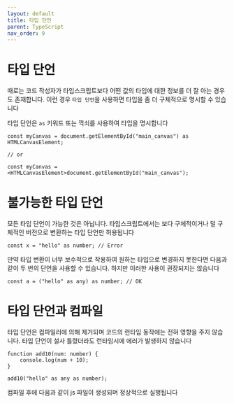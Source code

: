 ```yaml
---
layout: default
title: 타입 단언
parent: TypeScript
nav_order: 9
---
```


# 타입 단언

때로는 코드 작성자가 타입스크립트보다 어떤 값의 타입에 대한 정보를 더 잘 아는 경우도 존재합니다. 이런 경우 `타입 단언`을 사용하면 타입을 좀 더 구체적으로 명시할 수 있습니다

타입 단언은 `as` 키워드 또는 꺽쇠를 사용하여 타입을 명시합니다

```tsx
const myCanvas = document.getElementById("main_canvas") as HTMLCanvasElement;

// or

const myCanvas = <HTMLCanvasElement>document.getElementById("main_canvas");
```

# 불가능한 타입 단언

모든 타입 단언이 가능한 것은 아닙니다. 타입스크립트에서는 보다 구체적이거나 덜 구체적인 버전으로 변환하는 타입 단언만 허용됩니다

```tsx
const x = "hello" as number; // Error
```

만약 타입 변환이 너무 보수적으로 작용하여 원하는 타입으로 변경하지 못한다면 다음과 같이 두 번의 단언을 사용할 수 있습니다. 하지만 이러한 사용이 권장되지는 않습니다

```tsx
const a = ("hello" as any) as number; // OK
```

# 타입 단언과 컴파일

타입 단언은 컴파일러에 의해 제거되며 코드의 런타임 동작에는 전혀 영향을 주지 않습니다. 타입 단언이 설사 틀렸더라도 런타임시에 에러가 발생하지 않습니다

```tsx
function add10(num: number) {
    console.log(num + 10);
}

add10("hello" as any as number);
```

컴파일 후에 다음과 같이 js 파일이 생성되며 정상적으로 실행됩니다